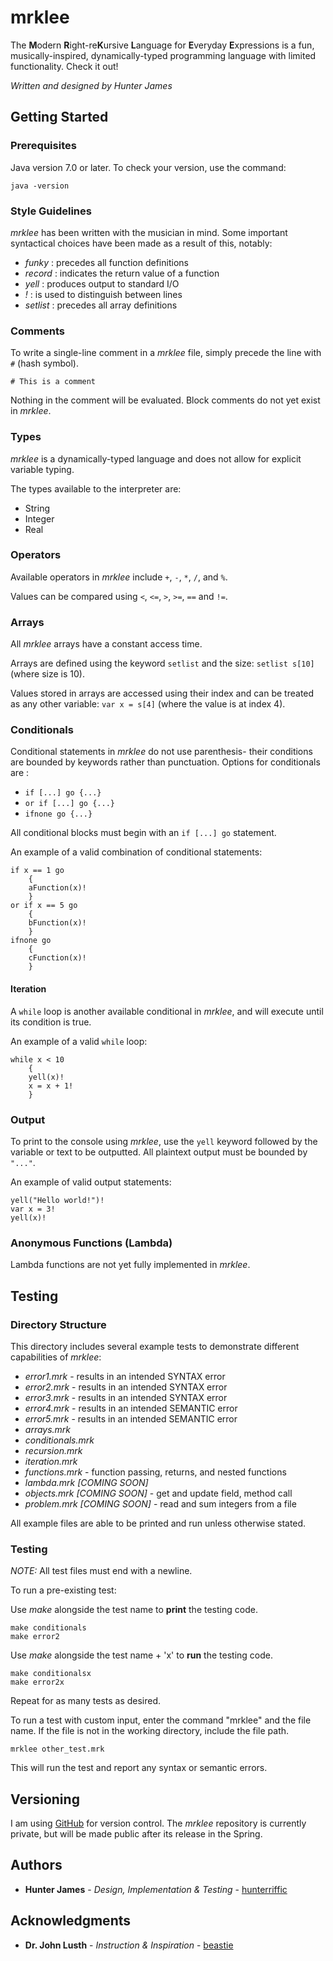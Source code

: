 
# mrklee

The **M**odern **R**ight-re**K**ursive **L**anguage for **E**veryday **E**xpressions is a fun, musically-inspired, 
dynamically-typed programming language with limited functionality. Check it out!

*Written and designed by Hunter James*

## Getting Started

### Prerequisites

Java version 7.0 or later. To check your version, use the command:

```
java -version
```

### Style Guidelines
_mrklee_ has been written with the musician in mind. Some important syntactical choices have been made as a result of 
this, notably:
* _funky_ : precedes all function definitions
* _record_ : indicates the return value of a function
* _yell_ : produces output to standard I/O
* _!_ : is used to distinguish between lines
* _setlist_ : precedes all array definitions


### Comments
To write a single-line comment in a _mrklee_ file, simply precede the line with `#` (hash symbol). 

`# This is a comment` 

Nothing in the comment will be evaluated. Block comments do not yet exist in _mrklee_.

### Types
_mrklee_ is a dynamically-typed language and does not allow for explicit variable typing. 

The types available to the interpreter are:
* String
* Integer
* Real

### Operators
Available operators in _mrklee_ include `+`, `-`, `*`, `/`, and `%`.

Values can be compared using `<`, `<=`, `>`, `>=`, `==` and `!=`.

### Arrays
All _mrklee_ arrays have a constant access time. 

Arrays are defined using the keyword `setlist` and the size: `setlist s[10]` (where size is 10).

Values stored in arrays are accessed using their index and can be treated as any other variable: `var x = s[4]` 
(where the value is at index 4).

### Conditionals
Conditional statements in _mrklee_ do not use parenthesis- their conditions are bounded by 
keywords rather than punctuation. Options for conditionals are  :
* `if [...] go {...}`
* `or if [...] go {...}`
* `ifnone go {...}`

All conditional blocks must begin with an `if [...] go` statement.

An example of a valid combination of conditional statements:
```
if x == 1 go
    {
    aFunction(x)!
    }
or if x == 5 go
    {
    bFunction(x)!
    }
ifnone go
    {
    cFunction(x)!
    }
```

#### Iteration
A `while` loop is another available conditional in _mrklee_, and will execute until its condition is true.

An example of a valid `while` loop:

```
while x < 10
    {
    yell(x)!
    x = x + 1!
    }
```

### Output
To print to the console using _mrklee_, use the `yell` keyword followed by the variable or text to be outputted. 
All plaintext output must be bounded by `"..."`.

An example of valid output statements:
```
yell("Hello world!")!
var x = 3!
yell(x)!
``` 

### Anonymous Functions (Lambda)
Lambda functions are not yet fully implemented in _mrklee_.

## Testing
### Directory Structure

This directory includes several example tests to demonstrate different capabilities of _mrklee_:
* *error1.mrk* - results in an intended SYNTAX error
* *error2.mrk* - results in an intended SYNTAX error
* *error3.mrk* - results in an intended SYNTAX error
* *error4.mrk* - results in an intended SEMANTIC error
* *error5.mrk* - results in an intended SEMANTIC error
* *arrays.mrk*
* *conditionals.mrk*
* *recursion.mrk*
* *iteration.mrk*
* *functions.mrk* - function passing, returns, and nested functions
* *lambda.mrk [COMING SOON]* 
* *objects.mrk [COMING SOON]* - get and update field, method call
* *problem.mrk [COMING SOON]* - read and sum integers from a file

All example files are able to be printed and run unless otherwise stated.

### Testing

*NOTE:* All test files must end with a newline.

To run a pre-existing test:
 
 Use _make_ alongside the test name to **print** the testing code.
```
make conditionals
make error2
```

Use _make_ alongside the test name + 'x' to **run** the testing code.
```
make conditionalsx
make error2x
```


Repeat for as many tests as desired.

To run a test with custom input, enter the command "mrklee" and the file name. If the file is not in the working directory, include the file path.

```
mrklee other_test.mrk
```

This will run the test and report any syntax or semantic errors.

## Versioning

I am using [GitHub](https://github.com/hunterriffic) for version control. The *mrklee* repository is currently private, 
but will be made public after its release in the Spring.

## Authors

* **Hunter James** - *Design, Implementation & Testing* - [hunterriffic](https://github.com/hunterriffic)

## Acknowledgments

* **Dr. John Lusth** - *Instruction & Inspiration* - [beastie](http://beastie.cs.ua.edu)

